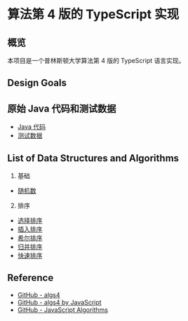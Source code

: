 # 算法第 4 版的 TypeScript 实现

## 概览

本项目是一个普林斯顿大学算法第 4 版的 TypeScript 语言实现。

## Design Goals

## 原始 Java 代码和测试数据

- [Java 代码](https://algs4.cs.princeton.edu/code/)
- [测试数据](https://algs4.cs.princeton.edu/code/algs4-data.zip)

## List of Data Structures and Algorithms

1. 基础
  - [随机数](src/fundamentals/std-random.ts)
2. 排序
  - [选择排序](src/sorting/selection.ts)
  - [插入排序](src/sorting/insertion.ts)
  - [希尔排序](src/sorting/shell.ts)
  - [归并排序](src/sorting/merge.ts)
  - [快速排序](src/sorting/quick.ts)

## Reference

- [GitHub - algs4](https://github.com/kevin-wayne/algs4)
- [GitHub - algs4 by JavaScript](https://github.com/ohdonghoon1128/algorithms)
- [GitHub - JavaScript Algorithms](https://github.com/trekhleb/javascript-algorithms)
